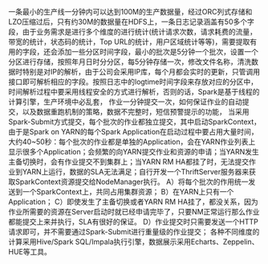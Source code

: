 一条最小的生产线一分钟内可以达到100M的生产数据量，经过ORC列式存储和LZO压缩过后，只有约30M的数据量在HDFS上，一条日志记录涵盖有50多个字段，由于业务需求是进行多个维度的进行统计(统计请求次数，请求耗费的流量，带宽的统计，状态码的统计，Top URL的统计，用户区域统计等等)，需要提取有用的字段，还会添加一些分区时间字段，最小的批次是5分钟一个批次，设置一个分区进行存储，按照年月日时分分区，每5分钟存储一次，修改文件名称，清洗数据时特别是对IP的解析，由于公司会采用IP库，每个月都会实时的更新，只管调用接口即可解析相应的字段。按照日志中的logtime时间字段来存放对应的分区中，时间解析过程中要采用线程安全的方式进行解析，否则的话，Spark是基于线程的计算引擎，生产环境中必乱套，
作业一分钟提交一次，如何保证作业的自动提交，以及数据重跑机制的策略，数据不完整时，短信预警提示的功能，
当采用Spark-Submit方式提交，每个批次的作业都独立提交，其中启动SparkContext，由于是Spark on YARN的每个Spark Application在启动过程中要占用大量时间，大约40~50秒：每个批次的作业都是单独的Application，会在YARN作业列表上显示很多个Application；会频繁的向YARN提交作业和资源的申请；当YARN发生主备切换时，会有作业提交不到集群上；当YARN RM HA都挂了时，无法提交作业到YARN上运行，数据的SLA无法满足；自行开发一个ThriftServer服务器来获取SparkContext资源提交给NodeManager执行。
  A）将每个批次的作用统一发送到一个SparkContext上，共同占用集群资源；
  B）在YARN上只有一个Application；
  C）即使发生了主备切换或者YARN RM HA挂了，都没关系，因为作业所需要的资源在Server启动时就已经申请完毕了，只要NM正常运行那么作业都能提交上来并执行，SLA有很好的保证。
  D）作业提交时只需要发送一个HTTP请求即可，并不需要通过Spark-Submit进行重量级的作业提交；
各种不同维度的计算采用Hive/Spark SQL/Impala执行引擎，数据展示采用Echarts、Zeppelin、HUE等工具。